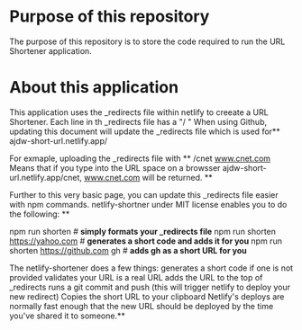 # Purpose of this repository
The purpose of this repository is to store the code required to run the URL Shortener application. 

# About this application
This application uses the _redirects file within netlify to creeate a URL Shortener. 
Each line in th _redirects file has a "/<shortname> <URL>"
When using Github, updating this document will update the _redirects file which is used for** ajdw-short-url.netlify.app/<shortname> 

For exmaple, uploading the _redirects file with **
/cnet www.cnet.com
Means that if you type into the URL space on a browsser ajdw-short-url.netlify.app/cnet,  www.cnet.com will be returned. **

Further to this very basic page, you can update this _redirects file easier with npm commands. 
netlify-shortner under MIT license enables you to do the following: **

npm run shorten # **simply formats your _redirects file**
npm run shorten https://yahoo.com # **generates a short code and adds it for you**
npm run shorten https://github.com gh # **adds gh as a short URL for you**

The netlify-shortener does a few things:
generates a short code if one is not provided
validates your URL is a real URL
adds the URL to the top of _redirects
runs a git commit and push (this will trigger netlify to deploy your new redirect)
Copies the short URL to your clipboard
Netlify's deploys are normally fast enough that the new URL should be deployed by the time you've shared it to someone.**
